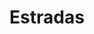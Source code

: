 ---
title: Estradas
image: /assets/img/servicos/estrada.jpg
icon: /assets/img/servicos/icons/estradas.svg
---